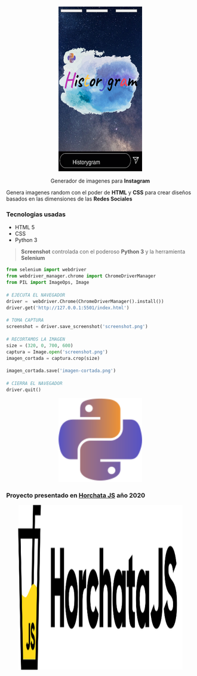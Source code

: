 
<p align="center">
  <img src="historygram.png" alt="historygram" width="224px" height="440px"/>
</p>

<p align="center">Generador de imagenes para <b>Instagram</b></p>

Genera imagenes random con el poder de **HTML** y **CSS** para crear diseños basados en las dimensiones de las **Redes Sociales**

### Tecnologias usadas

* HTML 5
* CSS
* Python 3

> **Screenshot** controlada con el poderoso **Python 3** y la herramienta **Selenium**

```python
from selenium import webdriver
from webdriver_manager.chrome import ChromeDriverManager
from PIL import ImageOps, Image

# EJECUTA EL NAVEGADOR
driver =  webdriver.Chrome(ChromeDriverManager().install())
driver.get('http://127.0.0.1:5501/index.html')

# TOMA CAPTURA
screenshot = driver.save_screenshot('screenshot.png')

# RECORTAMOS LA IMAGEN
size = (320, 0, 700, 600)
captura = Image.open('screenshot.png')
imagen_cortada = captura.crop(size)

imagen_cortada.save('imagen-cortada.png')

# CIERRA EL NAVEGADOR
driver.quit()
```

<p align="center">
  <img src="python-icon.svg" alt="historygram" width="224px" height="224px"/>
</p>

### Proyecto presentado en [Horchata JS](https://www.horchatajs.com/) año 2020

<p align="center">
  <img src="horchatajs-logo.svg" alt="horchatajs" width="440px" height="440px"/>
</p>
